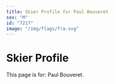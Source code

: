 ```yaml
---
title: Skier Profile for Paul Bouveret
sex: "M"
id: "7217"
image: "/img/flags/fra.svg" 
---
```


# Skier Profile

This page is for: Paul Bouveret.
    